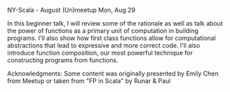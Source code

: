 NY-Scala - August (Un)meetup  Mon, Aug 29
   
In this beginner talk, I will review some of the rationale as well as talk about the power of 
functions as a primary unit of computation in building programs. I'll also show how first class 
functions allow for computational abstractions that lead to expressive and more correct code.
I'll also introduce function composition, our most powerful technique for constructing programs
from functions. 

Acknowledgments: Some content was originally presented by Emily Chen from Meetup or taken from "FP in Scala" by Runar & Paul
